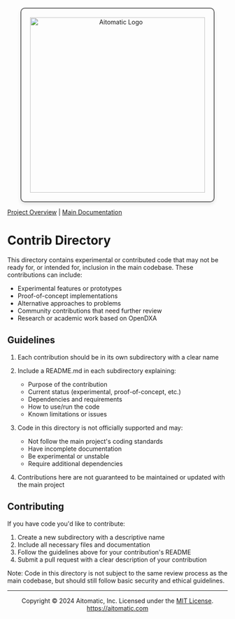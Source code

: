 <p align="center">
  <img src="https://cdn.prod.website-files.com/62a10970901ba826988ed5aa/62d942adcae82825089dabdb_aitomatic-logo-black.png" alt="Aitomatic Logo" width="400" style="border: 2px solid #666; border-radius: 10px; padding: 20px; box-shadow: 0 4px 8px rgba(0,0,0,0.1);"/>
</p>

[Project Overview](../README.md) | [Main Documentation](../docs/README.md)

# Contrib Directory

This directory contains experimental or contributed code that may not be ready for, or intended for, inclusion in the main codebase. These contributions can include:

- Experimental features or prototypes
- Proof-of-concept implementations
- Alternative approaches to problems
- Community contributions that need further review
- Research or academic work based on OpenDXA

## Guidelines

1. Each contribution should be in its own subdirectory with a clear name
2. Include a README.md in each subdirectory explaining:
   - Purpose of the contribution
   - Current status (experimental, proof-of-concept, etc.)
   - Dependencies and requirements
   - How to use/run the code
   - Known limitations or issues

3. Code in this directory is not officially supported and may:
   - Not follow the main project's coding standards
   - Have incomplete documentation
   - Be experimental or unstable
   - Require additional dependencies

4. Contributions here are not guaranteed to be maintained or updated with the main project

## Contributing

If you have code you'd like to contribute:

1. Create a new subdirectory with a descriptive name
2. Include all necessary files and documentation
3. Follow the guidelines above for your contribution's README
4. Submit a pull request with a clear description of your contribution

Note: Code in this directory is not subject to the same review process as the main codebase, but should still follow basic security and ethical guidelines. 

---
<p align="center">
Copyright © 2024 Aitomatic, Inc. Licensed under the <a href="../LICENSE.md">MIT License</a>.
<br/>
<a href="https://aitomatic.com">https://aitomatic.com</a>
</p> 